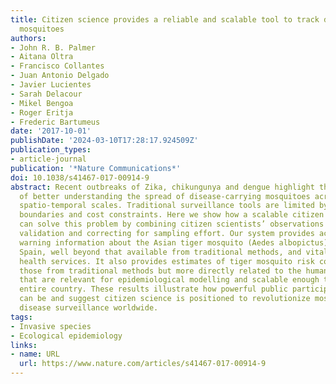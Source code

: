 ```yaml
---
title: Citizen science provides a reliable and scalable tool to track disease-carrying
  mosquitoes
authors:
- John R. B. Palmer
- Aitana Oltra
- Francisco Collantes
- Juan Antonio Delgado
- Javier Lucientes
- Sarah Delacour
- Mikel Bengoa
- Roger Eritja
- Frederic Bartumeus
date: '2017-10-01'
publishDate: '2024-03-10T17:28:17.924509Z'
publication_types:
- article-journal
publication: '*Nature Communications*'
doi: 10.1038/s41467-017-00914-9
abstract: Recent outbreaks of Zika, chikungunya and dengue highlight the importance
  of better understanding the spread of disease-carrying mosquitoes across multiple
  spatio-temporal scales. Traditional surveillance tools are limited by jurisdictional
  boundaries and cost constraints. Here we show how a scalable citizen science system
  can solve this problem by combining citizen scientists’ observations with expert
  validation and correcting for sampling effort. Our system provides accurate early
  warning information about the Asian tiger mosquito (Aedes albopictus) invasion in
  Spain, well beyond that available from traditional methods, and vital for public
  health services. It also provides estimates of tiger mosquito risk comparable to
  those from traditional methods but more directly related to the human–mosquito encounters
  that are relevant for epidemiological modelling and scalable enough to cover the
  entire country. These results illustrate how powerful public participation in science
  can be and suggest citizen science is positioned to revolutionize mosquito-borne
  disease surveillance worldwide.
tags:
- Invasive species
- Ecological epidemiology
links:
- name: URL
  url: https://www.nature.com/articles/s41467-017-00914-9
---
```

